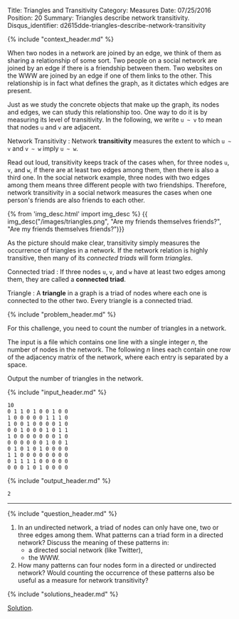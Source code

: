 Title: Triangles and Transitivity
Category: Measures
Date: 07/25/2016
Position: 20
Summary: Triangles describe network transitivity.
Disqus_identifier: d2615dde-triangles-describe-network-transitivity


{% include "context_header.md" %}

When two nodes in a network are joined by an edge, we think of them as
sharing a relationship of some sort. Two people on a social network are
joined by an edge if there is a friendship between them. Two websites on
the WWW are joined by an edge if one of them links to the other. This
relationship is in fact what defines the graph, as it dictates which edges
are present.

Just as we study the concrete objects that make up the graph, its nodes and
edges, we can study this relationship too. One way to do it is by measuring
its level of transitivity. In the following, we write `u ~ v` to mean that
nodes `u` and `v` are adjacent.

Network Transitivity[](#network-transitivity)
: Network **transitivity** measures the extent to which `u ~ v` and `v ~ w`
imply `u ~ w`.

Read out loud, transitivity keeps track of the cases when, for three nodes
`u`, `v`, and `w`, if there are at least two edges among them, then there
is also a third one. In the social network example, three nodes with two
edges among them means three different people with two
friendships. Therefore, network transitivity in a social network measures
the cases when one person's friends are also friends to each other.

{% from 'img_desc.html' import img_desc %}
{{ img_desc("/images/triangles.png",
            "Are my friends themselves friends?",
            "Are my friends themselves friends?")}}

As the picture should make clear, transitivity simply measures the
occurrence of triangles in a network. If the network relation is highly
transitive, then many of its *connected triads* will form *triangles*.

Connected triad[](#connected-triad)
: If three nodes `u`, `v`, and `w` have at least two edges among them, they
are called a **connected triad**.

Triangle[](#triangle)
: A **triangle** in a graph is a triad of nodes where each one is
connected to the other two. Every triangle is a connected triad.


{% include "problem_header.md" %}

For this challenge, you need to count the number of triangles in a network.

The input is a file which contains one line with a single integer $n$, the
number of nodes in the network. The following $n$ lines each contain one
row of the adjacency matrix of the network, where each entry is separated
by a space.

Output the number of triangles in the network.


{% include "input_header.md" %}

```
10
0 1 1 0 1 0 0 1 0 0
1 0 0 0 0 0 1 1 1 0
1 0 0 1 0 0 0 0 1 0
0 0 1 0 0 0 1 0 1 1
1 0 0 0 0 0 0 0 1 0
0 0 0 0 0 0 1 0 0 1
0 1 0 1 0 1 0 0 0 0
1 1 0 0 0 0 0 0 0 0
0 1 1 1 1 0 0 0 0 0
0 0 0 1 0 1 0 0 0 0
```

{% include "output_header.md" %}

```
2
```

----------------------------------------


{% include "question_header.md" %}

1. In an undirected network, a triad of nodes can only have one, two or
   three edges among them. What patterns can a triad form in a directed
   network? Discuss the meaning of these patterns in:
     + a directed social network (like Twitter),
     + the WWW.
2. How many patterns can four nodes form in a directed or undirected
   network? Would counting the occurrence of these patterns also be useful
   as a measure for network transitivity?


{% include "solutions_header.md" %}

[Solution](https://github.com/leotrs/erdos/blob/master/solutions/measures/triangles.py).
